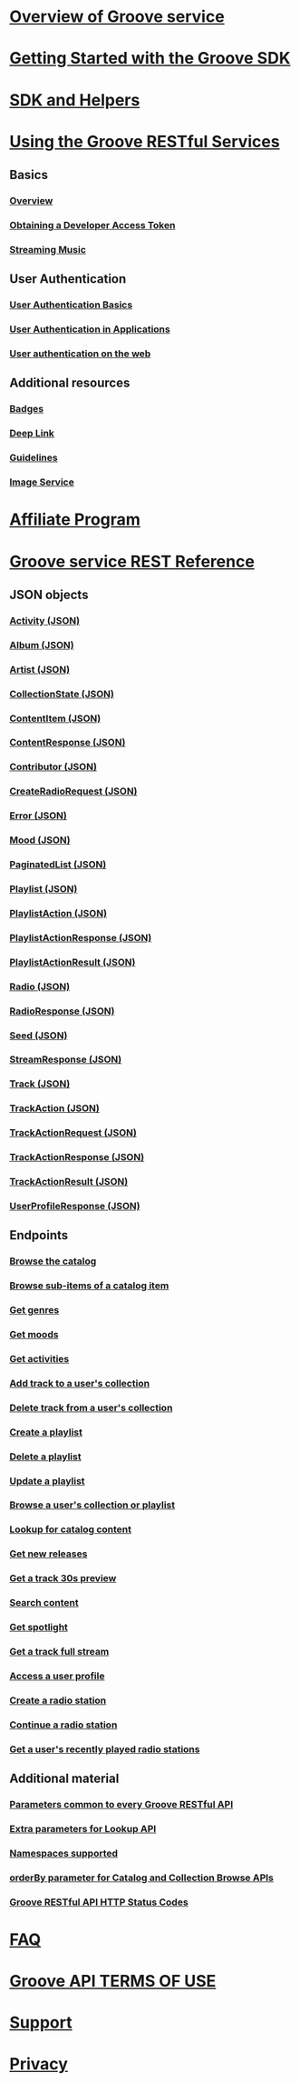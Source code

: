 # [Overview of Groove service](api-overview.md)
# [Getting Started with the Groove SDK](Getting-Started.md)  
# [SDK and Helpers](SDK-and-helpers/sdk-list.md)
# [Using the Groove RESTful Services](Using-the-Groove-RESTful-Services/overview.md)
## Basics
### [Overview](Using-the-Groove-RESTful-Services/overview.md)
### [Obtaining a Developer Access Token](Using-the-Groove-RESTful-Services/Obtaining-a-Developer-Access-Token.md)
### [Streaming Music](Using-the-Groove-RESTful-Services/Streaming-Music.md)

## User Authentication
### [User Authentication Basics](Using-the-Groove-RESTful-Services/User-Authentication.md)
### [User Authentication in Applications](Using-the-Groove-RESTful-Services/User-Authentication-in-Applications.md)
### [User authentication on the web](Using-the-Groove-RESTful-Services/User-Authentication-on-the-web.md)


## Additional resources
### [Badges](Using-the-Groove-RESTful-Services/Badges.md)
### [Deep Link](Using-the-Groove-RESTful-Services/Deep-link.md)
### [Guidelines](Using-the-Groove-RESTful-Services/Guidelines.md)
### [Image Service](Using-the-Groove-RESTful-Services/Image-Service.md)

# [Affiliate Program](http://aka.ms/MicrosoftAffiliates)
# [Groove service REST Reference](groove-service-rest-reference/overview.md)
## JSON objects
### [Activity (JSON)](Groove-service-REST-Reference/JSON-activity.md)
### [Album (JSON)](Groove-service-REST-Reference/JSON-Album.md)
### [Artist (JSON)](Groove-service-REST-Reference/JSON-Artist.md)
### [CollectionState (JSON)](Groove-service-REST-Reference/JSON-CollectionState.md)
### [ContentItem (JSON)](Groove-service-REST-Reference/JSON-ContentItem.md)
### [ContentResponse (JSON)](Groove-service-REST-Reference/JSON-ContentResponse.md)
### [Contributor (JSON)](Groove-service-REST-Reference/JSON-Contributor.md)
### [CreateRadioRequest (JSON)](Groove-service-REST-Reference/JSON-CreateRadioRequest.md)
### [Error (JSON)](Groove-service-REST-Reference/JSON-Error.md)
### [Mood (JSON)](Groove-service-REST-Reference/JSON-mood.md)
### [PaginatedList (JSON)](Groove-service-REST-Reference/JSON-PaginatedList.md)
### [Playlist (JSON)](Groove-service-REST-Reference/JSON-Playlist.md)
### [PlaylistAction (JSON)](Groove-service-REST-Reference/JSON-PlaylistAction.md)
### [PlaylistActionResponse (JSON)](Groove-service-REST-Reference/JSON-PlaylistActionResponse.md)
### [PlaylistActionResult (JSON)](Groove-service-REST-Reference/JSON-PlaylistActionResult.md)
### [Radio (JSON)](Groove-service-REST-Reference/JSON-Radio.md)
### [RadioResponse (JSON)](Groove-service-REST-Reference/JSON-RadioResponse.md)
### [Seed (JSON)](Groove-service-REST-Reference/JSON-Seed.md)
### [StreamResponse (JSON)](Groove-service-REST-Reference/JSON-StreamResponse.md)
### [Track (JSON)](Groove-service-REST-Reference/JSON-Track.md)
### [TrackAction (JSON)](Groove-service-REST-Reference/JSON-TrackAction.md)
### [TrackActionRequest (JSON)](Groove-service-REST-Reference/JSON-TrackActionRequest.md)
### [TrackActionResponse (JSON)](Groove-service-REST-Reference/JSON-TrackActionResponse.md)
### [TrackActionResult (JSON)](Groove-service-REST-Reference/JSON-TrackActionResult.md)
### [UserProfileResponse (JSON)](Groove-service-REST-Reference/JSON-UserProfileResponse.md)

## Endpoints
### [Browse the catalog](Groove-service-REST-Reference/uri-browse-catalog.md)
### [Browse sub-items of a catalog item](Groove-service-REST-Reference/uri-browse-sub-items.md)
### [Get genres](Groove-service-REST-Reference/uri-get-genres.md)
### [Get moods](Groove-service-REST-Reference/uri-get-moods.md) 
### [Get activities](Groove-service-REST-Reference/uri-get-activities.md) 
### [Add track to a user's collection](Groove-service-REST-Reference/uri-add-track-collection.md)
### [Delete track from a user's collection](Groove-service-REST-Reference/uri-delete-track-collection.md)
### [Create a playlist](Groove-service-REST-Reference/uri-create-playlist.md)
### [Delete a playlist](Groove-service-REST-Reference/uri-delete-playlist.md)
### [Update a playlist](Groove-service-REST-Reference/uri-update-playlist.md)
### [Browse a user's collection or playlist](Groove-service-REST-Reference/uri-browse-user-collection-playlist.md)
### [Lookup for catalog content](Groove-service-REST-Reference/uri-content-lookup.md)
### [Get new releases](Groove-service-REST-Reference/uri-get-new-releases.md)
### [Get a track 30s preview](Groove-service-REST-Reference/uri-get-preview.md)
### [Search content](Groove-service-REST-Reference/uri-search-content.md)
### [Get spotlight](Groove-service-REST-Reference/uri-get-spotlight.md)
### [Get a track full stream](Groove-service-REST-Reference/uri-get-stream.md)
### [Access a user profile](Groove-service-REST-Reference/uri-access-user-profile.md)
### [Create a radio station](Groove-service-REST-Reference/uri-create-radio.md)
### [Continue a radio station](Groove-service-REST-Reference/uri-next-radio.md)
### [Get a user's recently played radio stations](Groove-service-REST-Reference/uri-recently-played-radio.md)

## Additional material
### [Parameters common to every Groove RESTful API](Groove-service-REST-Reference/Common-Parameters.md)  
### [Extra parameters for Lookup API](Groove-service-REST-Reference/Extras.md) 
### [Namespaces supported](Groove-service-REST-Reference/Namespace.md)  
### [orderBy parameter for Catalog and Collection Browse APIs](Groove-service-REST-Reference/OrderBy.md)  
### [Groove RESTful API HTTP Status Codes](Groove-service-REST-Reference/HTTP-Status-Codes.md)   

# [FAQ](faq.yml)
# [Groove API TERMS OF USE](Groove-API-Terms-of-Use.md)
# [Support](Support.md)
# [Privacy](Privacy.md)

